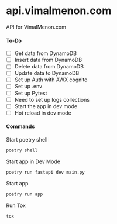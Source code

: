# api.vimalmenon.com

API for VimalMenon.com

#### To-Do

- [ ] Get data from DynamoDB
- [ ] Insert data from DynamoDB
- [ ] Delete data from DynamoDB
- [ ] Update data to DynamoDB
- [ ] Set up Auth with AWX cognito
- [ ] Set up .env
- [ ] Set up Pytest
- [ ] Need to set up logs collections
- [ ] Start the app in dev mode
- [ ] Hot reload in dev mode

#### Commands

Start poetry shell

```sh
poetry shell
```

Start app in Dev Mode

```sh
poetry run fastapi dev main.py
```

Start app

```sh
poetry run app
```

Run Tox

```sh
tox
```
